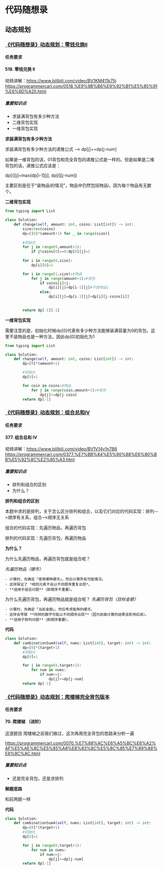 # 代码随想录
## 动态规划
### [《代码随想录》动态规划：零钱兑换II](https://notes.kamacoder.com/questions/502076)
#### 任务要求
#### 518. 零钱兑换 II

视频讲解：https://www.bilibili.com/video/BV1KM411k75j
https://programmercarl.com/0518.%E9%9B%B6%E9%92%B1%E5%85%91%E6%8D%A2II.html


##### 重要知识点

- 求装满背包有多少种方法
- 二维背包实现
- 一维背包实现

**求装满背包有多少种方法**

求装满背包有多少种方法的递推公式 --> dp[j]+=dp[j-num]

如果是一维背包的话，01背包和完全背包的递推公式是一样的。但是如果是二维背包的话，递推公式应该是：

dp[i][j]=max(dp[i-1][j], dp[i][j-num])

主要区别是在于“装物品i的情况”，物品中仍然包括物品i，因为每个物品有无数个。


**二维背包实现**

```Python 
from typing import List

class Solution:
    def change(self, amount: int, coins: List[int]) -> int:
        size=len(coins)
        dp=[[0]*(amount+1) for _ in range(size)]
        
        #初始化
        for j in range(0,amount+1):
            if j%coins[0]==0:dp[0][j]=1
            
        for i in range(0,size):
            dp[i][0]=1

        for i in range(1,size):#物品
            for j in range(amount+1):#背包
                if coins[i]>j:
                    dp[i][j]=dp[i-1][j]#不放物品i
                else:
                    dp[i][j]=dp[i-1][j]+dp[i][j-coins[i]]
                
                
        return dp[-1][-1]
```

**一维背包实现**

需要注意的是，初始化时候dp[0]代表有多少种方法能够装满容量为0的背包，这里不装物品也是一种方法，因此dp[0]初始化为1

```Python 
from typing import List

class Solution:
    def change(self, amount: int, coins: List[int]) -> int:
        dp=[0]*(amount+1)

        #初始化
        dp[0]=1

        for coin in coins:#物品
            for j in range(coin,amount+1):#背包
                dp[j]+=dp[j-coin]
        return dp[-1]
```
### [《代码随想录》动态规划：组合总和Ⅳ](https://notes.kamacoder.com/questions/502077)
#### 任务要求
#### 377. 组合总和 Ⅳ

视频讲解：https://www.bilibili.com/video/BV1V14y1n7B6 
https://programmercarl.com/0377.%E7%BB%84%E5%90%88%E6%80%BB%E5%92%8C%E2%85%A3.html


##### 重要知识点

- 排列和组合的区别
- 为什么？

**排列和组合的区别**

本题中求的是排列，关于怎么区分排列和组合，以及它们对应的代码实现：排列-->顺序有关系，组合-->顺序无关系

组合的代码实现：先遍历物品，再遍历背包

排列的代码实现：先遍历背包，再遍历物品


**为什么？**

为什么先遍历物品，再遍历背包就是组合呢？

*先遍历物品（硬币）*

	- 计算时，先确定「使用哪种硬币」，然后计算所有可能情况。
	- 这样保证了 *相同元素不会以不同顺序重复出现*。
	- **适用于组合问题**（即顺序不重要）。

为什么先遍历背包，再遍历物品就是组合呢？
*先遍历背包（目标金额）*

	- 计算时，先确定「当前金额」，然后考虑能用的硬币。
	- 这样会导致 **同样的数字可能以不同顺序出现**（因为前面计算的结果会影响后续）。
	- **适用于排列问题**（即顺序重要）。


**代码**
```Python 
class Solution:
    def combinationSum4(self, nums: List[int], target: int) -> int:
        dp=[0]*(target+1)
        #初始化 
        dp[0]=1

        for j in range(0,target+1):
            for num in nums:
                if num<=j:
                    dp[j]+=dp[j-num]
        return dp[-1]
```
### [《代码随想录》动态规划：爬楼梯完全背包版本](https://notes.kamacoder.com/questions/502078)
#### 任务要求
#### 70. 爬楼梯 （进阶）


这道题目 爬楼梯之前我们做过，这次再用完全背包的思路来分析一遍 

https://programmercarl.com/0070.%E7%88%AC%E6%A5%BC%E6%A2%AF%E5%AE%8C%E5%85%A8%E8%83%8C%E5%8C%85%E7%89%88%E6%9C%AC.html


##### 重要知识点

- 还是完全背包，还是求排列

**解题思路**

和前两题一样


**代码**
```Python 
class Solution:
    def combinationSum4(self, nums: List[int], target: int) -> int:
        dp=[0]*(target+1)
        #初始化 
        dp[0]=1

        for j in range(0,target+1):
            for num in nums:
                if num<=j:
                    dp[j]+=dp[j-num]
        return dp[-1]
```

